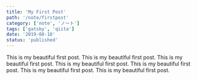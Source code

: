 ```yaml
---
title: 'My First Post'
path: '/note/firstpost'
category: ['note', 'ノート']
tags: ['gatsby', 'qiita']
date: '2019-08-18'
status: 'published'
---
```


This is my beautiful first post.
This is my beautiful first post.
This is my beautiful first post.
This is my beautiful first post.
This is my beautiful first post.
This is my beautiful first post.
This is my beautiful first post.
